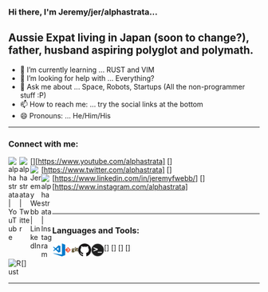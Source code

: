### Hi there, I'm Jeremy/jer/alphastrata...

## Aussie Expat living in Japan (soon to change?), father, husband aspiring polyglot and polymath.

- 🌱 I’m currently learning ... RUST and VIM
- 🤔 I’m looking for help with ... Everything?
- 💬 Ask me about ... Space, Robots, Startups (All the non-programmer stuff :P)
- 📫 How to reach me: ... try the social links at the bottom
- 😄 Pronouns: ... He/Him/His

---
### Connect with me:

[<img align="left" alt="alphastrata | YouTube" width="22px" src="https://cdn.jsdelivr.net/npm/simple-icons@v3/icons/youtube.svg" />][https://www.youtube.com/alphastrata]
[<img align="left" alt="alphastrata | Twitter" width="22px" src="https://cdn.jsdelivr.net/npm/simple-icons@v3/icons/twitter.svg" />][https://www.twitter.com/alphastrata]
[<img align="left" alt="Jeremy Webb | LinkedIn" width="22px" src="https://cdn.jsdelivr.net/npm/simple-icons@v3/icons/linkedin.svg" />][https://www.linkedin.com/in/jeremyfwebb/]
[<img align="left" alt="alphastrata | Instagram" width="22px" src="https://cdn.jsdelivr.net/npm/simple-icons@v3/icons/instagram.svg" />][https://www.instagram.com/alphastrata]

<br />

---
### Languages and Tools:

[<img align="left" alt="Visual Studio Code" width="26px" src="https://raw.githubusercontent.com/github/explore/80688e429a7d4ef2fca1e82350fe8e3517d3494d/topics/visual-studio-code/visual-studio-code.png" />]
[<img align="left" alt="Git" width="26px" src="https://raw.githubusercontent.com/github/explore/80688e429a7d4ef2fca1e82350fe8e3517d3494d/topics/git/git.png" />]
[<img align="left" alt="GitHub" width="26px" src="https://raw.githubusercontent.com/github/explore/78df643247d429f6cc873026c0622819ad797942/topics/github/github.png" />]
[<img align="left" alt="Terminal" width="26px" src="https://raw.githubusercontent.com/github/explore/80688e429a7d4ef2fca1e82350fe8e3517d3494d/topics/terminal/terminal.png" />]

[<img align="left" alt="Rust" width="26px" src="https://www.rust-lang.org/static/images/rust-logo-blk.svg" />]
<br />
<br />

---
